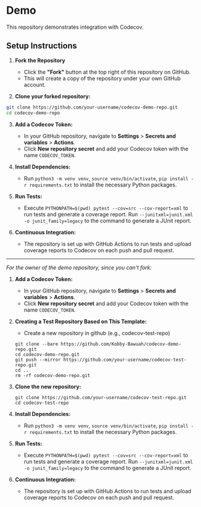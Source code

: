 # Demo

This repository demonstrates integration with Codecov.

## Setup Instructions

1. **Fork the Repository**
    - Click the **"Fork"** button at the top right of this repository on GitHub.
    - This will create a copy of the repository under your own GitHub account.

2. **Clone your forked repository:**
```bash
git clone https://github.com/your-username/codecov-demo-repo.git
cd codecov-demo-repo
```

3. **Add a Codecov Token:**
   - In your GitHub repository, navigate to **Settings** > **Secrets and variables** > **Actions**.
   - Click **New repository secret** and add your Codecov token with the name `CODECOV_TOKEN`.

2. **Install Dependencies:**
   - Run `python3 -m venv venv`, `source venv/bin/activate`, `pip install -r requirements.txt` to install the necessary Python packages.

4. **Run Tests:**
   - Execute `PYTHONPATH=$(pwd) pytest --cov=src --cov-report=xml` to run tests and generate a coverage report. Run `--junitxml=junit.xml -o junit_family=legacy` to the command to generate a JUnit report. 

5. **Continuous Integration:**
   - The repository is set up with GitHub Actions to run tests and upload coverage reports to Codecov on each push and pull request.

------

*For the owner of the demo repository, since you can't fork:*

1. **Add a Codecov Token:**
   - In your GitHub repository, navigate to **Settings** > **Secrets and variables** > **Actions**.
   - Click **New repository secret** and add your Codecov token with the name `CODECOV_TOKEN`.

2. **Creating a Test Repository Based on This Template:**
    - Create a new repository in github (e.g., codecov-test-repo)
    ```
    git clone --bare https://github.com/Kobby-Bawuah/codecov-demo-repo.git
    cd codecov-demo-repo.git
    git push --mirror https://github.com/your-username/codecov-test-repo.git
    cd ..
    rm -rf codecov-demo-repo.git
    ```
3. **Clone the new repository:**
    ```
    git clone https://github.com/your-username/codecov-test-repo.git
    cd codecov-test-repo
    ```

3. **Install Dependencies:**
   - Run `python3 -m venv venv`, `source venv/bin/activate`, `pip install -r requirements.txt` to install the necessary Python packages.

4. **Run Tests:**
   - Execute `PYTHONPATH=$(pwd) pytest --cov=src --cov-report=xml` to run tests and generate a coverage report. Run `--junitxml=junit.xml -o junit_family=legacy` to the command to generate a JUnit report. 

5. **Continuous Integration:**
   - The repository is set up with GitHub Actions to run tests and upload coverage reports to Codecov on each push and pull request.